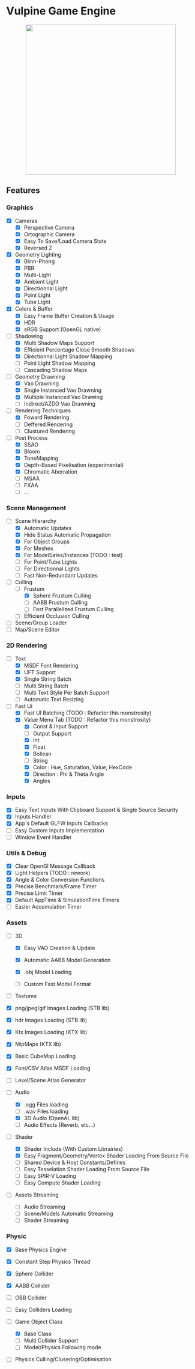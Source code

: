 # Vulpine Game Engine

<p align="center">
<image width="400" height="400" src="https://github.com/MonsieurBleu/Game-Engine/assets/97893210/e051c85c-d509-4b99-ad3e-a5ffb777c521">
</image></p>

## Features 

### Graphics 
- [X] Cameras
  - [X] Perspective Camera
  - [X] Ortographic Camera
  - [X] Easy To Save/Load Camera State
  - [X] Reversed Z 

- [X] Geometry Lighting
  - [X] Blinn-Phong
  - [X] PBR
  - [X] Multi-Light
  - [X] Ambient Light 
  - [X] Directionnal Light
  - [X] Point Light
  - [X] Tube Light

- [X] Colors & Buffer
  - [X] Easy Frame Buffer Creation & Usage
  - [X] HDR
  - [X] sRGB Support (OpenGL native) 

 - [ ] Shadowing
   - [X] Multi Shadow Maps Support
   - [X] Efficient Percentage Close Smooth Shadows
   - [X] Directionnal Light Shadow Mapping
   - [ ] Point Light Shadow Mapping 
   - [ ] Cascading Shadow Maps

- [ ] Geometry Drawning 
  - [X] Vao Drawning
  - [X] Single Instanced Vao Drawning
  - [X] Multiple Instanced Vao Drawing
  - [ ] Indirect/AZDO Vao Drawning

- [ ] Rendering Techniques
  - [X] Foward Rendering
  - [ ] Deffered Rendering
  - [ ] Clustured Rendering  

- [ ] Post Process
  - [X] SSAO
  - [X] Bloom
  - [X] ToneMapping
  - [X] Depth-Based Pixelisation (experimental)
  - [X] Chromatic Aberration
  - [ ] MSAA
  - [ ] FXAA
  - [ ] ... 

### Scene Management 
- [ ] Scene Hierarchy
  - [X] Automatic Updates
  - [X] Hide Status Automatic Propagation 
  - [X] For Object Groups
  - [X] For Meshes
  - [X] For ModelSates/Instances (TODO : test)
  - [ ] For Point/Tube Lights
  - [ ] For Directionnal Lights
  - [ ] Fast Non-Redundant Updates
        
- [ ] Culling 
  - [ ] Frustum
    - [X] Sphere Frustum Culling 
    - [ ] AABB Frustum Culling 
    - [ ] Fast Parallelized Frustum Culling
  - [ ] Efficient Occlusion Culling

- [ ] Scene/Group Loader
- [ ] Map/Scene Editor 

### 2D Rendering
- [ ] Text
  - [X] MSDF Font Rendering
  - [X] UFT Support
  - [X] Single String Batch
  - [ ] Multi String Batch
  - [ ] Multi Text Style Per Batch Support
  - [ ] Automatic Text Resizing
      
- [ ] Fast Ui
  - [X] Fast UI Batching (TODO : Refactor this monstrosity)
  - [X] Value Menu Tab (TODO : Refactor this monstrosity)
    - [X] Const & Input Support
    - [ ] Output Support
    - [X] Int
    - [X] Float
    - [X] Bollean
    - [ ] String
    - [X] Color : Hue, Saturation, Value, HexCode
    - [X] Direction : Phi & Theta Angle
    - [X] Angles

### Inputs
- [X] Easy Text Inputs With Clipboard Support & Single Source Security
- [X] Inputs Handler
- [X] App's Default GLFW Inputs Callbacks
- [ ] Easy Custom Inputs Implementation
- [ ] Window Event Handler

### Utils & Debug
- [X] Clear OpenGl Message Callback
- [X] Light Helpers (TODO : rework)
- [X] Angle & Color Conversion Functions
- [X] Precise Benchmark/Frame Timer
- [X] Precise Limit Timer
- [X] Default AppTime & SimulationTime Timers
- [ ] Easier Accumulation Timer

### Assets 
- [ ] 3D
  - [X] Easy VAO Creation & Update
  - [X] Automatic AABB Model Generation   
  - [X] .obj Model Loading
  - [ ] Custom Fast Model Format

      
 - [ ] Textures
  - [X] png/jpeg/gif Images Loading (STB lib)
  - [X] hdr Images Loading (STB lib)
  - [X] Ktx Images Loading (KTX lib) 
  - [X] MipMaps (KTX lib)
  - [X] Basic CubeMap Loading
  - [X] Font/CSV Atlas MSDF Loading
  - [ ] Level/Scene Atlas Generator

 - [ ] Audio
   - [X] .ogg Files loading
   - [ ] .wav Files loading
   - [X] 3D Audio (OpenAL lib)
   - [ ] Audio Effects (Reverb, etc...)

- [ ] Shader
  - [X] Shader Include (With Custom Librairies) 
  - [X] Easy Fragment/Geometry/Vertex Shader Loading From Source File
  - [ ] Shared Device & Host Constants/Defines
  - [ ] Easy Tesselation Shader Loading From Source File
  - [ ] Easy SPIR-V Loading
  - [ ] Easy Compute Shader Loading 

- [ ] Assets Streaming 
   - [ ] Audio Streaming
   - [ ] Scene/Models Automatic Streaming
   - [ ] Shader Streaming

### Physic 
- [X] Base Physics Engine
- [X] Constant Step Physics Thread
- [X] Sphere Collider
- [X] AABB Collider
- [ ] OBB Collider
- [ ] Easy Colliders Loading
- [ ] Game Object Class
  - [X] Base Class
  - [ ] Multi Collider Support
  - [ ] Model/Physics Following mode
- [ ] Physics Culling/Clusering/Optimisation 
  


